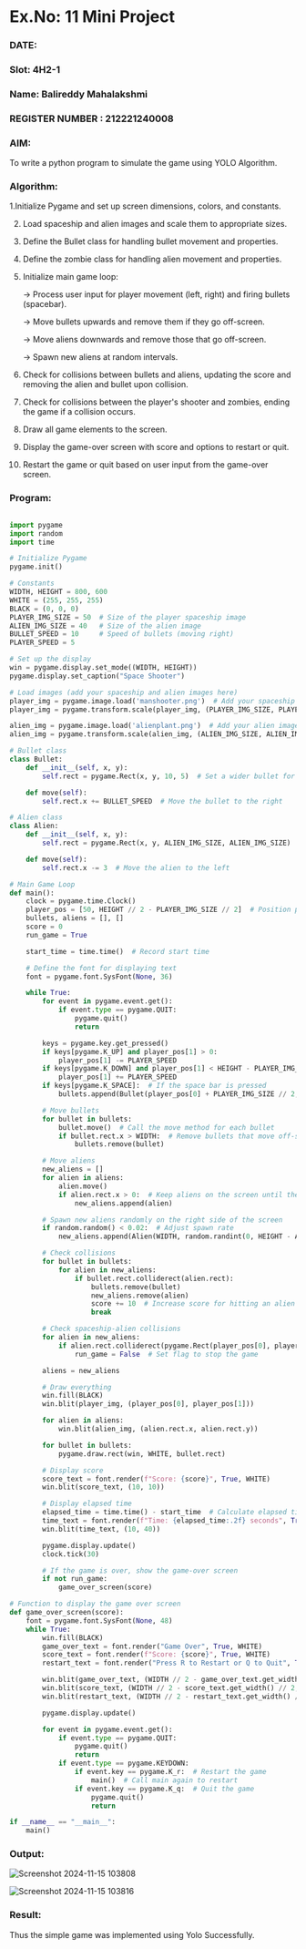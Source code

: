 # Ex.No: 11  Mini Project 
### DATE:                           
### Slot: 4H2-1
### Name: Balireddy Mahalakshmi
### REGISTER NUMBER : 212221240008

### AIM: 

To write a python program to simulate the game using YOLO Algorithm.

### Algorithm:
1.Initialize Pygame and set up screen dimensions, colors, and constants.

2. Load spaceship and alien images and scale them to appropriate sizes.

3. Define the Bullet class for handling bullet movement and properties.

4. Define the zombie class for handling alien movement and properties.

5. Initialize main game loop:

    -> Process user input for player movement (left, right) and firing bullets (spacebar).

    -> Move bullets upwards and remove them if they go off-screen.

    -> Move aliens downwards and remove those that go off-screen.

    -> Spawn new aliens at random intervals.

7. Check for collisions between bullets and aliens, updating the score and removing the alien and bullet upon collision.

8. Check for collisions between the player's shooter and zombies, ending the game if a collision occurs.

9. Draw all game elements to the screen.

10. Display the game-over screen with score and options to restart or quit.

11. Restart the game or quit based on user input from the game-over screen.

### Program:
```python

import pygame
import random
import time

# Initialize Pygame
pygame.init()

# Constants
WIDTH, HEIGHT = 800, 600
WHITE = (255, 255, 255)
BLACK = (0, 0, 0)
PLAYER_IMG_SIZE = 50  # Size of the player spaceship image
ALIEN_IMG_SIZE = 40   # Size of the alien image
BULLET_SPEED = 10     # Speed of bullets (moving right)
PLAYER_SPEED = 5

# Set up the display
win = pygame.display.set_mode((WIDTH, HEIGHT))
pygame.display.set_caption("Space Shooter")

# Load images (add your spaceship and alien images here)
player_img = pygame.image.load('manshooter.png')  # Add your spaceship image path here
player_img = pygame.transform.scale(player_img, (PLAYER_IMG_SIZE, PLAYER_IMG_SIZE))

alien_img = pygame.image.load('alienplant.png')  # Add your alien image path here
alien_img = pygame.transform.scale(alien_img, (ALIEN_IMG_SIZE, ALIEN_IMG_SIZE))

# Bullet class
class Bullet:
    def __init__(self, x, y):
        self.rect = pygame.Rect(x, y, 10, 5)  # Set a wider bullet for horizontal shooting

    def move(self):
        self.rect.x += BULLET_SPEED  # Move the bullet to the right

# Alien class
class Alien:
    def __init__(self, x, y):
        self.rect = pygame.Rect(x, y, ALIEN_IMG_SIZE, ALIEN_IMG_SIZE)

    def move(self):
        self.rect.x -= 3  # Move the alien to the left

# Main Game Loop
def main():
    clock = pygame.time.Clock()
    player_pos = [50, HEIGHT // 2 - PLAYER_IMG_SIZE // 2]  # Position player in top-left corner
    bullets, aliens = [], []
    score = 0
    run_game = True

    start_time = time.time()  # Record start time

    # Define the font for displaying text
    font = pygame.font.SysFont(None, 36)

    while True:
        for event in pygame.event.get():
            if event.type == pygame.QUIT:
                pygame.quit()
                return

        keys = pygame.key.get_pressed()
        if keys[pygame.K_UP] and player_pos[1] > 0:
            player_pos[1] -= PLAYER_SPEED
        if keys[pygame.K_DOWN] and player_pos[1] < HEIGHT - PLAYER_IMG_SIZE:
            player_pos[1] += PLAYER_SPEED
        if keys[pygame.K_SPACE]:  # If the space bar is pressed
            bullets.append(Bullet(player_pos[0] + PLAYER_IMG_SIZE // 2, player_pos[1] + PLAYER_IMG_SIZE // 2))

        # Move bullets
        for bullet in bullets:
            bullet.move()  # Call the move method for each bullet
            if bullet.rect.x > WIDTH:  # Remove bullets that move off-screen (right side)
                bullets.remove(bullet)

        # Move aliens
        new_aliens = []
        for alien in aliens:
            alien.move()
            if alien.rect.x > 0:  # Keep aliens on the screen until they go off the left side
                new_aliens.append(alien)

        # Spawn new aliens randomly on the right side of the screen
        if random.random() < 0.02:  # Adjust spawn rate
            new_aliens.append(Alien(WIDTH, random.randint(0, HEIGHT - ALIEN_IMG_SIZE)))

        # Check collisions
        for bullet in bullets:
            for alien in new_aliens:
                if bullet.rect.colliderect(alien.rect):
                    bullets.remove(bullet)
                    new_aliens.remove(alien)
                    score += 10  # Increase score for hitting an alien
                    break

        # Check spaceship-alien collisions
        for alien in new_aliens:
            if alien.rect.colliderect(pygame.Rect(player_pos[0], player_pos[1], PLAYER_IMG_SIZE, PLAYER_IMG_SIZE)):
                run_game = False  # Set flag to stop the game

        aliens = new_aliens

        # Draw everything
        win.fill(BLACK)
        win.blit(player_img, (player_pos[0], player_pos[1]))

        for alien in aliens:
            win.blit(alien_img, (alien.rect.x, alien.rect.y))

        for bullet in bullets:
            pygame.draw.rect(win, WHITE, bullet.rect)

        # Display score
        score_text = font.render(f"Score: {score}", True, WHITE)
        win.blit(score_text, (10, 10))

        # Display elapsed time
        elapsed_time = time.time() - start_time  # Calculate elapsed time
        time_text = font.render(f"Time: {elapsed_time:.2f} seconds", True, WHITE)
        win.blit(time_text, (10, 40))

        pygame.display.update()
        clock.tick(30)

        # If the game is over, show the game-over screen
        if not run_game:
            game_over_screen(score)

# Function to display the game over screen
def game_over_screen(score):
    font = pygame.font.SysFont(None, 48)
    while True:
        win.fill(BLACK)
        game_over_text = font.render("Game Over", True, WHITE)
        score_text = font.render(f"Score: {score}", True, WHITE)
        restart_text = font.render("Press R to Restart or Q to Quit", True, WHITE)

        win.blit(game_over_text, (WIDTH // 2 - game_over_text.get_width() // 2, HEIGHT // 2 - 60))
        win.blit(score_text, (WIDTH // 2 - score_text.get_width() // 2, HEIGHT // 2))
        win.blit(restart_text, (WIDTH // 2 - restart_text.get_width() // 2, HEIGHT // 2 + 40))

        pygame.display.update()

        for event in pygame.event.get():
            if event.type == pygame.QUIT:
                pygame.quit()
                return
            if event.type == pygame.KEYDOWN:
                if event.key == pygame.K_r:  # Restart the game
                    main()  # Call main again to restart
                if event.key == pygame.K_q:  # Quit the game
                    pygame.quit()
                    return

if __name__ == "__main__":
    main()

```
### Output:


![Screenshot 2024-11-15 103808](https://github.com/user-attachments/assets/df46b1f2-6480-4e18-9704-7e18afa3db13)


![Screenshot 2024-11-15 103816](https://github.com/user-attachments/assets/d397ed66-9f1c-4625-b838-5952babbe7ba)


### Result:
Thus the simple  game was implemented using Yolo Successfully.
